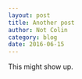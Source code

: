 ```yaml
---
layout: post
title: Another post
author: Not Colin
category: blog
date: 2016-06-15
---
```


This might show up.
